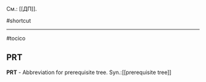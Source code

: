 См.: [[ДП]].

#shortcut




<hr/>

#tocico

## PRT

<b>PRT</b> - Abbreviation for prerequisite tree. 
Syn.:[[prerequisite tree]]


